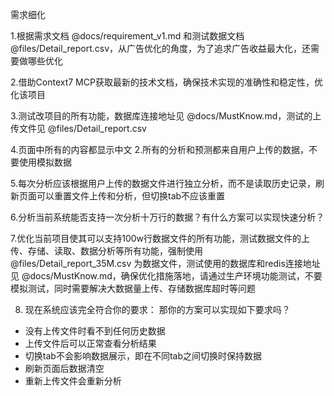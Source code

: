 需求细化


1.根据需求文档 @docs/requirement_v1.md 和测试数据文档 @files/Detail_report.csv，从广告优化的角度，为了追求广告收益最大化，还需要做哪些优化

2.借助Context7 MCP获取最新的技术文档，确保技术实现的准确性和稳定性，优化该项目

3.测试改项目的所有功能，数据库连接地址见 @docs/MustKnow.md，测试的上传文件见 @files/Detail_report.csv

4.页面中所有的内容都显示中文 2.所有的分析和预测都来自用户上传的数据，不要使用模拟数据

5.每次分析应该根据用户上传的数据文件进行独立分析，而不是读取历史记录，刷新页面可以重置文件上传和分析，但切换tab不应该重置

6.分析当前系统能否支持一次分析十万行的数据？有什么方案可以实现快速分析？

7.优化当前项目使其可以支持100w行数据文件的所有功能，测试数据文件的上传、存储、读取、数据分析等所有功能，强制使用 @files/Detail_report_35M.csv 为数据文件，测试使用的数据库和redis连接地址见 @docs/MustKnow.md，确保优化措施落地，请通过生产环境功能测试，不要模拟测试，同时需要解决大数据量上传、存储数据库超时等问题

8. 现在系统应该完全符合你的要求：
那你的方案可以实现如下要求吗？
  - 没有上传文件时看不到任何历史数据
  - 上传文件后可以正常查看分析结果
  - 切换tab不会影响数据展示，即在不同tab之间切换时保持数据
  - 刷新页面后数据清空
  - 重新上传文件会重新分析